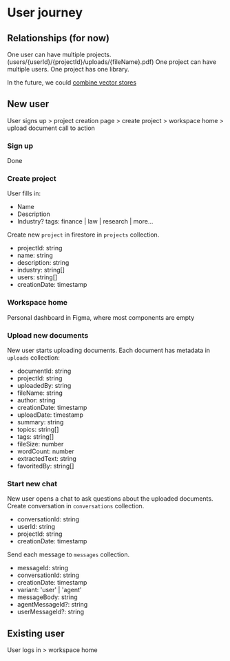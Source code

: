 # User journey

## Relationships (for now)

One user can have multiple projects. (users/{userId}/{projectId}/uploads/{fileName}.pdf)
One project can have multiple users.
One project has one library.

In the future, we could [combine vector stores](https://python.langchain.com/docs/modules/agents/how_to/agent_vectorstore)

## New user

User signs up > project creation page > create project > workspace home > upload document call to action

### Sign up

Done

### Create project

User fills in:

- Name
- Description
- Industry? tags: finance | law | research | more...

Create new `project` in firestore in `projects` collection.

- projectId: string
- name: string
- description: string
- industry: string[]
- users: string[]
- creationDate: timestamp

### Workspace home

Personal dashboard in Figma, where most components are empty

### Upload new documents

New user starts uploading documents. Each document has metadata in `uploads` collection:

- documentId: string
- projectId: string
- uploadedBy: string
- fileName: string
- author: string
- creationDate: timestamp
- uploadDate: timestamp
- summary: string
- topics: string[]
- tags: string[]
- fileSize: number
- wordCount: number
- extractedText: string
- favoritedBy: string[]

### Start new chat

New user opens a chat to ask questions about the uploaded documents. Create conversation in `conversations` collection.

- conversationId: string
- userId: string
- projectId: string
- creationDate: timestamp

Send each message to `messages` collection.

- messageId: string
- conversationId: string
- creationDate: timestamp
- variant: 'user' | 'agent'
- messageBody: string
- agentMessageId?: string
- userMessageId?: string

## Existing user

User logs in > workspace home
